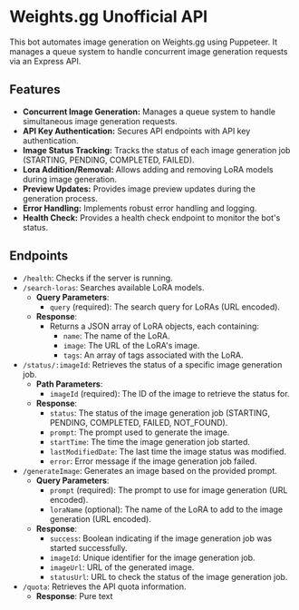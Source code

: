 # Weights.gg Unofficial API

This bot automates image generation on Weights.gg using Puppeteer. It manages a queue system to handle concurrent image generation requests via an Express API.

## Features

-   **Concurrent Image Generation:** Manages a queue system to handle simultaneous image generation requests.
-   **API Key Authentication:** Secures API endpoints with API key authentication.
-   **Image Status Tracking:** Tracks the status of each image generation job (STARTING, PENDING, COMPLETED, FAILED).
-   **Lora Addition/Removal:** Allows adding and removing LoRA models during image generation.
-   **Preview Updates:** Provides image preview updates during the generation process.
-   **Error Handling:** Implements robust error handling and logging.
-   **Health Check:** Provides a health check endpoint to monitor the bot's status.

## Endpoints

-   `/health`: Checks if the server is running.
-   `/search-loras`: Searches available LoRA models.
    -   **Query Parameters**:
        -   `query` (required): The search query for LoRAs (URL encoded).
    -   **Response**:
        -   Returns a JSON array of LoRA objects, each containing:
            -   `name`: The name of the LoRA.
            -   `image`: The URL of the LoRA's image.
            -   `tags`: An array of tags associated with the LoRA.
-   `/status/:imageId`: Retrieves the status of a specific image generation job.
    -   **Path Parameters**:
        -   `imageId` (required): The ID of the image to retrieve the status for.
    -   **Response**:
        -   `status`: The status of the image generation job (STARTING, PENDING, COMPLETED, FAILED, NOT_FOUND).
        -   `prompt`: The prompt used to generate the image.
        -   `startTime`: The time the image generation job started.
        -   `lastModifiedDate`: The last time the image status was modified.
        -   `error`: Error message if the image generation job failed.
-   `/generateImage`: Generates an image based on the provided prompt.
    -   **Query Parameters**:
        -   `prompt` (required): The prompt to use for image generation (URL encoded).
        -   `loraName` (optional): The name of the LoRA to add to the image generation (URL encoded).
    -   **Response**:
        -   `success`: Boolean indicating if the image generation job was started successfully.
        -   `imageId`: Unique identifier for the image generation job.
        -   `imageUrl`: URL of the generated image.
        -   `statusUrl`: URL to check the status of the image generation job.
-   `/quota`: Retrieves the API quota information.
    -   **Response**:
            Pure text